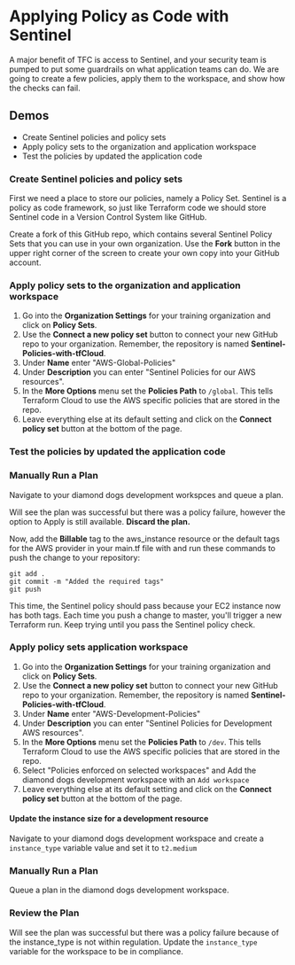 # Applying Policy as Code with Sentinel

A major benefit of TFC is access to Sentinel, and your security team is pumped to put some guardrails on what application teams can do. We are going to create a few policies, apply them to the workspace, and show how the checks can fail.

## Demos

- Create Sentinel policies and policy sets
- Apply policy sets to the organization and application workspace
- Test the policies by updated the application code

### Create Sentinel policies and policy sets

First we need a place to store our policies, namely a Policy Set. Sentinel is a policy as code framework, so just like Terraform code we should store Sentinel code in a Version Control System like GitHub.

Create a fork of this GitHub repo, which contains several Sentinel Policy Sets that you can use in your own organization. Use the **Fork** button in the upper right corner of the screen to create your own copy into your GitHub account.

### Apply policy sets to the organization and application workspace

1. Go into the **Organization Settings** for your training organization and click on **Policy Sets**.
2. Use the **Connect a new policy set** button to connect your new GitHub repo to your organization. Remember, the repository is named **Sentinel-Policies-with-tfCloud**.
3. Under **Name** enter "AWS-Global-Policies"
4. Under **Description** you can enter "Sentinel Policies for our AWS resources".
5. In the **More Options** menu set the **Policies Path** to `/global`. This tells Terraform Cloud to use the AWS specific policies that are stored in the repo.
6. Leave everything else at its default setting and click on the **Connect policy set** button at the bottom of the page.

### Test the policies by updated the application code

### Manually Run a Plan

Navigate to your diamond dogs development workspces and queue a plan.

Will see the plan was successful but there was a policy failure, however the option to Apply is still available. **Discard the plan.** 

Now, add the **Billable** tag to the aws_instance resource or the default tags for the AWS provider in your main.tf file with and run these commands to push the change to your repository:

```
git add .
git commit -m "Added the required tags"
git push
```

This time, the Sentinel policy should pass because your EC2 instance now has both tags. Each time you push a change to master, you'll trigger a new Terraform run. Keep trying until you pass the Sentinel policy check.

### Apply policy sets application workspace

1. Go into the **Organization Settings** for your training organization and click on **Policy Sets**.
2. Use the **Connect a new policy set** button to connect your new GitHub repo to your organization. Remember, the repository is named **Sentinel-Policies-with-tfCloud**.
3. Under **Name** enter "AWS-Development-Policies"
4. Under **Description** you can enter "Sentinel Policies for Development AWS resources".
5. In the **More Options** menu set the **Policies Path** to `/dev`. This tells Terraform Cloud to use the AWS specific policies that are stored in the repo.
6. Select "Policies enforced on selected workspaces" and Add the diamond dogs development workspace with an `Add workspace`
7. Leave everything else at its default setting and click on the **Connect policy set** button at the bottom of the page.

#### Update the instance size for a development resource

Navigate to your diamond dogs development workspace and create a `instance_type` variable value and set it to `t2.medium`

### Manually Run a Plan

Queue a plan in the diamond dogs development workspace.

### Review the Plan

Will see the plan was successful but there was a policy failure because of the instance_type is not within regulation. Update the `instance_type` variable for the workspace to be in compliance.
